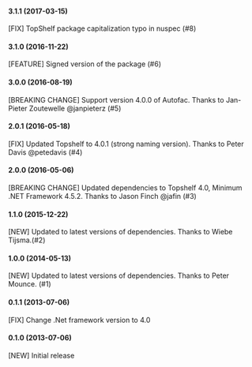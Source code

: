 #### 3.1.1 (2017-03-15)

 [FIX] TopShelf package capitalization typo in nuspec (#8)

#### 3.1.0 (2016-11-22)

 [FEATURE] Signed version of the package (#6)

#### 3.0.0 (2016-08-19)

 [BREAKING CHANGE] Support version 4.0.0 of Autofac. Thanks to Jan-Pieter Zoutewelle @janpieterz (#5)

#### 2.0.1 (2016-05-18)

 [FIX] Updated Topshelf to 4.0.1 (strong naming version). Thanks to Peter Davis @petedavis (#4)

#### 2.0.0 (2016-05-06)

 [BREAKING CHANGE] Updated dependencies to Topshelf 4.0, Minimum .NET Framework 4.5.2. Thanks to Jason Finch @jafin (#3)

#### 1.1.0 (2015-12-22)

 [NEW] Updated to latest versions of dependencies. Thanks to Wiebe Tijsma.(#2)

#### 1.0.0 (2014-05-13)

 [NEW] Updated to latest versions of dependencies. Thanks to Peter Mounce. (#1) 

#### 0.1.1 (2013-07-06)

 [FIX] Change .Net framework version to 4.0

#### 0.1.0 (2013-07-06)

 [NEW] Initial release
